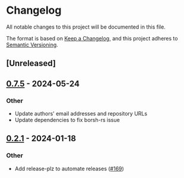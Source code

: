 # Changelog

All notable changes to this project will be documented in this file.

The format is based on [Keep a Changelog](https://keepachangelog.com/en/1.0.0/),
and this project adheres to [Semantic Versioning](https://semver.org/spec/v2.0.0.html).

## [Unreleased]

## [0.7.5](https://github.com/utnet-org/utility-sdk-rs/compare/unc-sys-v0.7.4...unc-sys-v0.7.5) - 2024-05-24

### Other

- Update authors' email addresses and repository URLs
- Update dependencies to fix borsh-rs issue

## [0.2.1](https://github.com/utnet-org/utility-sdk-rs/compare/0.1.1...unc-sys-v0.2.1) - 2024-01-18

### Other

- Add release-plz to automate releases ([#169](https://github.com/utnet-org/utility-sdk-rs/pull/169))
